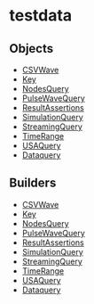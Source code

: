 # testdata

## Objects

 * <span class="badge object-type-class"></span> [CSVWave](./object-CSVWave.md)
 * <span class="badge object-type-class"></span> [Key](./object-Key.md)
 * <span class="badge object-type-class"></span> [NodesQuery](./object-NodesQuery.md)
 * <span class="badge object-type-class"></span> [PulseWaveQuery](./object-PulseWaveQuery.md)
 * <span class="badge object-type-class"></span> [ResultAssertions](./object-ResultAssertions.md)
 * <span class="badge object-type-class"></span> [SimulationQuery](./object-SimulationQuery.md)
 * <span class="badge object-type-class"></span> [StreamingQuery](./object-StreamingQuery.md)
 * <span class="badge object-type-class"></span> [TimeRange](./object-TimeRange.md)
 * <span class="badge object-type-class"></span> [USAQuery](./object-USAQuery.md)
 * <span class="badge object-type-class"></span> [Dataquery](./object-Dataquery.md)
## Builders

 * <span class="badge builder"></span> [CSVWave](./builder-CSVWave.md)
 * <span class="badge builder"></span> [Key](./builder-Key.md)
 * <span class="badge builder"></span> [NodesQuery](./builder-NodesQuery.md)
 * <span class="badge builder"></span> [PulseWaveQuery](./builder-PulseWaveQuery.md)
 * <span class="badge builder"></span> [ResultAssertions](./builder-ResultAssertions.md)
 * <span class="badge builder"></span> [SimulationQuery](./builder-SimulationQuery.md)
 * <span class="badge builder"></span> [StreamingQuery](./builder-StreamingQuery.md)
 * <span class="badge builder"></span> [TimeRange](./builder-TimeRange.md)
 * <span class="badge builder"></span> [USAQuery](./builder-USAQuery.md)
 * <span class="badge builder"></span> [Dataquery](./builder-Dataquery.md)
